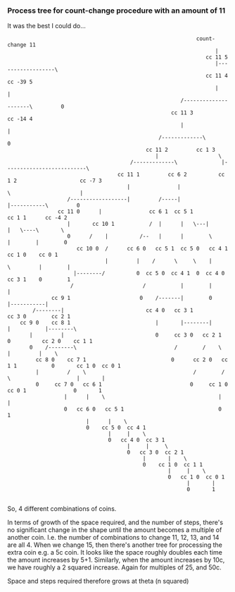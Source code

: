 ### Process tree for count-change procedure with an amount of 11

It was the best I could do...
```
                                                            count-change 11
                                                                  |
                                                               cc 11 5
                                                                  |------------------\
                                                               cc 11 4            cc -39 5
                                                                  |                    |
                                                       /---------------------\         0
                                                    cc 11 3                cc -14 4
                                                       |                      |
                                                /-------------\               0
                                            cc 11 2         cc 1 3
                                               |                   \
                                       /-------------\              |--------------------------\
                                   cc 11 1         cc 6 2          cc 1 2                    cc -7 3
                                      |               |                  \                      |
                   /------------------|         /-----|                   |-----------\         0
                cc 11 0      |               cc 6 1  cc 5 1               cc 1 1      cc -4 2  
                   |       cc 10 1           /  |      |   \---|            |   \----\       \
                   0      /    |          /--   |      |        \           |        |        0
                      cc 10 0  /      cc 6 0   cc 5 1  cc 5 0   cc 4 1     cc 1 0    cc 0 1
                               |         |    /      \     \    |     \         |        |
                     |--------/          0  cc 5 0  cc 4 1  0  cc 4 0 cc 3 1    0        1
                    /                      /           |        |        |
              cc 9 1                      0    /-------|        0        |-----------|
        /--------|                          cc 4 0   cc 3 1           cc 3 0        cc 2 1                  
    cc 9 0    cc 8 1                           |       |--------|        |           |--------\
       |         |                             0     cc 3 0   cc 2 1     0          cc 2 0    cc 1 1
       0    /--------\                               /        /    \                 |         |    \
         cc 8 0    cc 7 1                           0      cc 2 0   cc 1 1           0       cc 1 0  cc 0 1
         |         /    \                                  /        /    \                     |       |
         0     cc 7 0   cc 6 1                            0     cc 1 0    cc 0 1               0       1
                  |      |    \                                    |         |
                  0   cc 6 0   cc 5 1                              0         1
                         |      |    \
                         0    cc 5 0  cc 4 1
                                |     |    \
                                0   cc 4 0  cc 3 1
                                      |     |     \
                                      0   cc 3 0  cc 2 1
                                           |       |    \
                                           0    cc 1 0  cc 1 1
                                                   |     |    \
                                                   0   cc 1 0  cc 0 1
                                                         |       |
                                                         0       1
                                   
```

So, 4 different combinations of coins.

In terms of growth of the space required, and the number of steps, there's no significant change in the shape until the amount becomes a multiple of another coin. I.e. the number of combinations to change 11, 12, 13, and 14 are all 4. When we change 15, then there's another tree for processing the extra coin e.g. a 5c coin. It looks like the space roughly doubles each time the amount increases by 5+1. Similarly, when the amount increases by 10c, we have roughly a 2 squared increase. Again for multiples of 25, and 50c.

Space and steps required therefore grows at theta (n squared)
